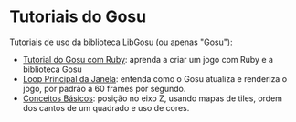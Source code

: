 # Tutoriais do Gosu

Tutoriais de uso da biblioteca LibGosu (ou apenas "Gosu"):

* [Tutorial do Gosu com Ruby](Tutorial-Ruby.md): aprenda a criar um jogo com Ruby e a biblioteca Gosu
* [Loop Principal da Janela](Loop-Principal-Janela.md): entenda como o Gosu atualiza e renderiza o jogo, por padrão a 60 frames por segundo.
* [Conceitos Básicos](Conceitos-Basicos.md): posição no eixo Z, usando mapas de tiles, ordem dos cantos de um quadrado e uso de cores.

